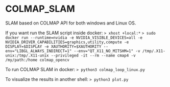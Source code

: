 # COLMAP_SLAM
SLAM based on COLMAP API for both windows and Linux OS.

If you want run the SLAM script inside docker:
```> xhost +local:*```
```> sudo docker run --runtime=nvidia -e NVIDIA_VISIBLE_DEVICES=all -e NVIDIA_DRIVER_CAPABILITIES=graphics,utility,compute -e DISPLAY=$DISPLAY -e XAUTHORITY=$XAUTHORITY --env="LIBGL_ALWAYS_INDIRECT=1" --env="QT_X11_NO_MITSHM=1" -v /tmp/.X11-unix:/tmp/.X11-unix --privileged -it --rm --name cmap4 -v /my/path:/home colmap_opencv```

To run COLMAP SLAM in docker:
```> python3 colmap_loop_linux.py```

To visualize the results in another shell:
```> python3 plot.py```